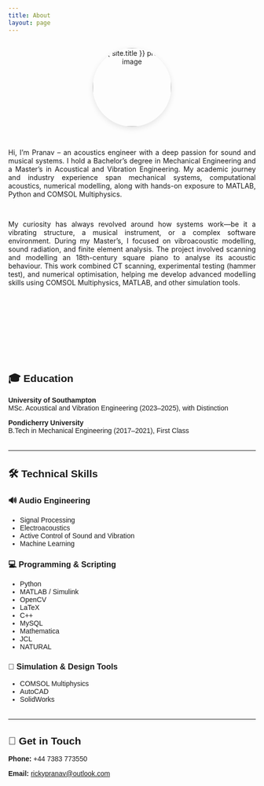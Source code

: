 ```yaml
---
title: About
layout: page
---
```


<div class="about-wrapper" style="display: flex; flex-direction: column; align-items: center; gap: 1rem; text-align: center; max-width: 800px; margin: 0 auto;">

  <img 
    class="profile-about" 
    src="{% if site.external-image %}{{ site.picture }}{% else %}{{ site.url }}/{{ site.picture }}{% endif %}" 
    alt="{{ site.title }} profile image"
    style="width: 160px; height: 160px; object-fit: cover; border-radius: 50%; box-shadow: 0 4px 12px rgba(0,0,0,0.1);" 
    loading="lazy"
  />
  
<p style="text-align: justify;">	Hi, I’m Pranav – an acoustics engineer with a deep passion for sound and musical systems. I hold a Bachelor’s degree in Mechanical Engineering and a Master’s in Acoustical and Vibration Engineering. My academic journey and industry experience span mechanical systems, computational acoustics, numerical modelling, along with hands-on exposure to MATLAB, Python and COMSOL Multiphysics.</p>

<p style="text-align: justify;">My curiosity has always revolved around how systems work—be it a vibrating structure, a musical instrument, or a complex software environment. During my Master’s, I focused on vibroacoustic modelling, sound radiation, and finite element analysis. The project involved scanning and modelling an 18th-century square piano to analyse its acoustic behaviour. This work combined CT scanning, experimental testing (hammer test), and numerical optimisation, helping me develop advanced modelling skills using COMSOL Multiphysics, MATLAB, and other simulation tools.</p>

  <hr style="margin: 2.5rem 0;" />

 <div style="width: 100%; padding: 1rem 2rem; font-family: sans-serif; text-align: left;">

  <h2 style="margin-bottom: 1rem;">🎓 Education</h2>

  <p>
    <strong>University of Southampton</strong><br>
    MSc. Acoustical and Vibration Engineering (2023–2025), with Distinction
  </p>

  <p>
    <strong>Pondicherry University</strong><br>
    B.Tech in Mechanical Engineering (2017–2021), First Class
  </p>

  <hr style="margin: 2rem 0;" />

  <h2 style="margin-bottom: 1rem;">🛠️ Technical Skills</h2>

  <h3>🔊 Audio Engineering</h3>
  <ul>
    <li>Signal Processing</li>
    <li>Electroacoustics</li>
    <li>Active Control of Sound and Vibration</li>
    <li>Machine Learning</li>
  </ul>

  <h3>💻 Programming & Scripting</h3>
  <ul>
    <li>Python</li>
    <li>MATLAB / Simulink</li>
    <li>OpenCV</li>
    <li>LaTeX</li>
    <li>C++</li>
    <li>MySQL</li>
    <li>Mathematica</li>
    <li>JCL</li>
    <li>NATURAL</li>
  </ul>

  <h3>🧰 Simulation & Design Tools</h3>
  <ul>
    <li>COMSOL Multiphysics</li>
    <li>AutoCAD</li>
    <li>SolidWorks</li>
  </ul>

  <hr style="margin: 2rem 0;" />

  <h2 style="margin-bottom: 1rem;">💬 Get in Touch</h2>

  <p><strong>Phone:</strong> +44 7383 773550</p>
  <p><strong>Email:</strong> <a href="mailto:rickypranav@outlook.com">rickypranav@outlook.com</a></p>

</div>
